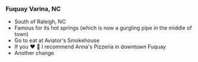 ### Fuquay Varina, NC

- South of Raleigh, NC
- Famous for its hot springs (which is now a gurgling pipe in the middle of town)
- Go to eat at Aviator's Smokehouse
- If you :heart: :pizza: I recommend Anna's Pizzeria in downtown Fuquay
- Another change
